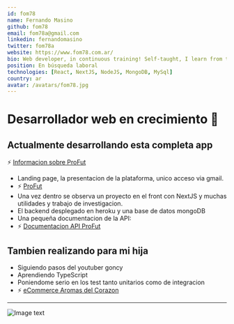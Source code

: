 ```yaml
---
id: fom78
name: Fernando Masino
github: fom78
email: fom78a@gmail.com
linkedin: fernandomasino
twitter: fom78a
website: https://www.fom78.com.ar/
bio: Web developer, in continuous training! Self-taught, I learn from the web and currently taking a course in Web Development Fullstack, on the platform codo a codo 4.0. As a web developer I do not have any experience for companies, all my lines of code were destined to the hobby. They can be seen in my projects .As a programmer of plc I have programmed Siemens automata for companies Quilmes and some work for third parties. (Technology Simatic S7 and TIA Portal) etc.
position: En búsqueda laboral
technologies: [React, NextJS, NodeJS, MongoDB, MySql]
country: ar
avatar: /avatars/fom78.jpg
---
```


# Desarrollador web en crecimiento 👋

## Actualmente desarrollando esta completa app

⚡ [Informacion sobre ProFut](https://github.com/fom78/profut.info)

- Landing page, la presentacion de la plataforma, unico acceso via gmail.
- ⚡ [ProFut](https://profut.vercel.app/)
- Una vez dentro se observa un proyecto en el front con NextJS y muchas utilidades y trabajo de investigacion.
- El backend desplegado en heroku y una base de datos mongoDB
- Una pequeña documentacion de la API:
- ⚡ [Documentacion API ProFut](https://profut.herokuapp.com/docs/)

## Tambien realizando para mi hija

- Siguiendo pasos del youtuber goncy
- Aprendiendo TypeScript
- Poniendome serio en los test tanto unitarios como de integracion
- ⚡ [eCommerce Aromas del Corazon](https://aromasdelcorazon.vercel.app/)

---


![Image text](https://github-readme-stats.vercel.app/api?username=fom78&show_icons=true&hide_border=false)

